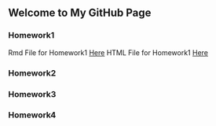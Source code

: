 ## Welcome to My GitHub Page

### Homework1
Rmd File for Homework1 [Here](Homework1/Homework1.Rmd) 
HTML File for Homework1 [Here](https://github.com/BU-IE-360/spring22-UgurKumcu/blob/gh-pages/Homework1/Homework1.html)
### Homework2

### Homework3

### Homework4
